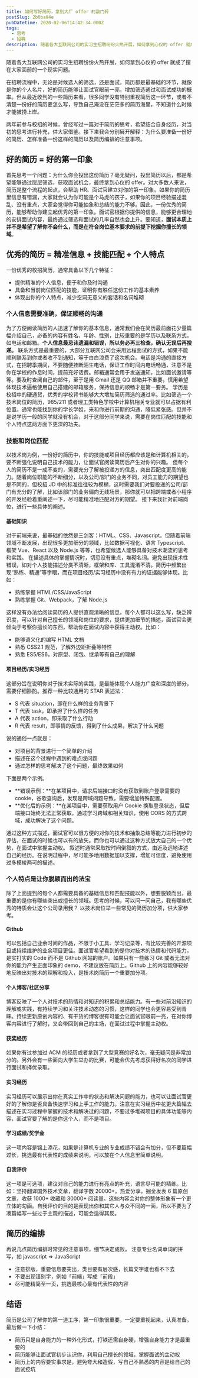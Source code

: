```yaml
---
title: 如何写好简历，拿到大厂 offer 的敲门砖
postSlug: 2b0ba94e
pubDatetime: 2020-02-06T14:42:34.000Z
tags:
  - 思考
  - 招聘
description: 随着各大互联网公司的实习生招聘纷纷火热开展，如何拿到心仪的 offer 就成了摆在大家面前的一个现实问题。
---
```


随着各大互联网公司的实习生招聘纷纷火热开展，如何拿到心仪的 offer 就成了摆在大家面前的一个现实问题。

<!-- more -->

在招聘流程中，无论是对候选人的筛选，还是面试，简历都是最基础的环节，就像是你的个人名片，好的简历能够让面试官眼前一亮，增加筛选通过和面试成功的概率。但从最近收到的一些简历来看，很多同学没有特别重视简历这一环节，或者不清楚一份好的简历要怎么写，导致自己淹没在茫茫多的简历海里，不知道什么时候才能被捞上岸。

两年前参与校招的时候，曾经写过一篇对于简历的思考，希望结合自身经历，对当初的思考进行补充，供大家借鉴。接下来我会分别展开解释：为什么要准备一份好的简历、怎样准备一份这样的简历以及简历编排的注意事项。

## 好的简历 = 好的第一印象

首先思考一个问题：为什么你会投出这份简历？毫无疑问，投出简历以后，都是希望能够通过层层筛选，获取面试机会，最终拿到心仪的 offer。对大多数人来说，简历是整个流程的起点，会帮助 HR、面试官建立对你的第一印象。如果你的简历里信息有错漏，大家就会认为你可能是个马虎的孩子，如果你的项目经验描述混乱、没有重点，大家会觉得你可能抽象和总结的能力不够。因此，一份优秀的简历，能够帮助你建立起优秀的第一印象。面试官根据你提供的信息，能够更合理地的安排面试内容，最终通过筛选和面试的几率自然也会上升。要知道，**面试本质上并不是希望了解你不会什么，而是在符合岗位基本要求的前提下挖掘你擅长的领域**。

## 优秀的简历 = 精准信息 + 技能匹配 + 个人特点

一份优秀的校招简历，通常具备以下几个特征：

- 提供精准的个人信息，便于和你及时沟通
- 具备和当前岗位匹配的技能，证明你有胜任这份工作的基本素养
- 体现出你的个人特点，减少空洞无意义的套话和名词堆砌

### 个人信息需要准确，保证顺畅的沟通

为了方便阅读简历的人迅速了解你的基本信息，通常我们会在简历最前面花少量篇幅介绍自己，必备的内容有姓名、年龄、性别，比较重要的是学历以及联系方式，如电话和邮箱。**个人信息最忌讳遗漏和错误，所以务必再三检查，确认无误后再投递。**
联系方式是最重要的，大部分互联网公司会采用远程面试的方式，如果不能顺利联系到你或者收不到通知，等于白白浪费了这次机会。电话是沟通的直接方式，在招聘季期间，不要随便挂断陌生电话，保证工作时间内电话畅通，注意不是你在学校的作息时间，提前充好话费。邮箱通常会用于发送通知，比如面试邀请等等。要及时查阅自己的邮件，至于是用 Gmail 还是 QQ 邮箱并不重要，慎用希望体现技术逼格使用自己搭建的邮箱服务，保持信息的顺畅才是第一要务。
学历是校招中的硬通货，优秀的学校背书能够大大增加简历筛选的通过率。比如筛选一个技术岗位的简历，985/211 或者理工类特色学校中计算机相关专业就可以占据有利位置。通常也能找到你的学长学姐，来和你进行前期的沟通，降低紧张感。但并不是说学历一般的同学就没有机会，对于这部分同学来说，需要在岗位匹配的技能和个人特点这两方面下更深的功夫。

### 技能和岗位匹配

以技术岗为例，一份好的简历中，你的技能或项目经历都应该是和计算机相关的，要不断强化说明自己技术的能力，让面试官阅读简历后产生对你的兴趣。
但每个人的简历不是一成不变的，需要充分了解被投递方的信息，突出匹配度更高的能力。随着岗位职能的不断细分，以及公司/部门的业务不同，对员工能力的期望也是不同的，但校招 JD 中的标准往往较为模糊，这时需要我们对要投递的公司/部门有充分的了解，比如该部门的业务偏向无线场景，那你就可以把跨端或者小程序的开发经验着重阐述一下，尽可能精准地匹配对方的期望。
接下来我针对前端岗位，进行一些具体的阐述。

#### 基础知识

对于前端来说，最基础的依然是三剑客：HTML、CSS、Javascript。但随着前端领域不断发展，出现很多更加细分的领域，比如数据可视化、语言 Typescript、框架 Vue、React 以及 Node.js 等等，也希望候选人能够具备对技术潮流的思考和实践。
在描述具体的掌握情况时，切忌没有重点，堆砌名词。避免出现技术性错误，如对个人技能描述分类不清晰，框架和库、工具混淆不清。简历中频繁出现“熟练、精通”等字眼，而在项目经历/实习经历中没有有力的证据能够体现。比如：

- 熟练掌握 HTML/CSS/JavaScript
- 熟练掌握 Git、Webpack，了解 Node.js

这样没有办法给阅读简历的人提供直观清晰的信息，每个人都可以这么写，缺乏辨识度，可以针对自己擅长的领域和岗位的要求，提供更加细节的描述，面试官会更倾向于考察你擅长的东西，帮助你在面试内容中获得主动权。比如：

- 能够语义化的编写 HTML 文档
- 熟悉 CSS2.1 规范，了解外边距折叠等特性
- 熟悉 ES5/ES6，对原型、闭包、继承等有自己的理解

#### 项目经历/实习经历

这部分旨在说明你对于技术实际的实践，是最能体现个人能力广度和深度的部分，需要仔细斟酌。推荐一种比较通用的 STAR 表述法：

- S 代表 situation，即在什么样的业务背景下
- T 代表 task，即承担了什么样的任务
- A 代表 action，即采取了什么行动
- R 代表 result，即事情的反馈，得到了什么成果，解决了什么问题

说的通俗一点就是：

- 对项目的背景进行一个简单的介绍
- 描述在这个过程中遇到的难点或问题
- 通过怎样的思考解决了这个问题，最终效果如何

下面是两个示例。

- **错误示例：**在某项目中，请求后端接口时没有获取到账户登录需要的 cookie，谷歌查询后，发现是跨域问题导致，需要增加特殊配置。
- **优化后的示例：**在某项目中，需要获取用户 Cookie 换取登录状态，但后端接口始终无法正常获取，通过学习跨域和相关知识，使用 CORS 的方式跨域，成功解决了这个问题。

通过这种方式描述，面试官可以很方便的对你的技术和抽象总结等能力进行初步的评估，在面试的时候也可以有的放矢。而你也可以通过这种方式放大自己的一个优势，在面试中掌握主动权。
叙述时通常采取按时间倒叙的方式，由近及远地讲述自己的经历。在说明过程中，尽可能多地用数据加以支撑，增加可信度，避免使用过多模棱两可的描述。

### 个人特点是让你脱颖而出的法宝

除了上面提到的每个人都需要具备的基础信息和匹配技能以外，想要脱颖而出，最重要的是你有哪些突出或擅长的领域。思考的时候，可以问一问自己，我有哪些优秀的特质会让这个公司录用我？
以技术岗位举一些常见的简历加分项，供大家参考。

#### Github

可以包括自己业余时间的作品，不限于小工具、学习记录等，有比较完善的开源项目或持续维护的业余项目更佳。面试官希望看到的是你对技术的热情和代码能力，是实打实的 Code 而不是 Github 网站的账户。如果只有一些练习 Git 或者无法对你的能力产生正面印象的 demo，不建议放在简历上。Github 上的内容能够较好地反映出对技术的理解和投入，是技术岗简历一个重要加分项。

#### 个人博客/社区分享

博客反映了一个人对技术的热情和对知识的积累和总结能力。有一些对前沿知识的理解或实践，有持续学习和关注技术动态的习惯，这样的同学也会更容易受到青睐。持续更新原创内容的、有干货的博客很有可能会让面试官眼前一亮，在对你博客内容进行了解时，又会带回到自己的主场，在面试过程中掌握主动权。

#### 获奖经历

如果你有过参加过 ACM 的经历或者拿到了大型竞赛的好名次，毫无疑问是非常加分的。另外会有一些面向大学生举办的比赛，可能会优先考虑获得好名次的同学进行面试和择优录取。

#### 实习经历

实习经历可以展示出你在真实工作中的状态和解决问题的能力，也可以让面试官更好的了解你是否具备快速学习和上手工作的能力。注意在实习经历中花更大篇幅去描述在实习过程中掌握的技术和解决过的问题，不要过多堆砌项目的具体功能等内容，面试官要了解的是你这个人，而不是项目。

#### 学习成绩/奖学金

这一项内容是锦上添花，如果是计算机专业的专业成绩不错会有加分，但不要篇幅过长，挑选最有代表性的成绩来说明，可以放在个人信息里简单说明。

#### 自我评价

这一项是可选项，建议对自己的能力进行有亮点的补充，语言尽可能的精练。比如：坚持翻译国外技术文章，翻译字数 20000+。热爱分享，掘金发表 6 篇原创文章，收获 1000+ 收藏和 30000+ 阅读量。这些内容会对你的整体形象有一个更立体的勾画。自我评价的目的是表现出你和其它人与众不同的一面，所以不要为了凑篇幅写一些过于主观的描述，可能会适得其反。

## 简历的编排

再说几点简历编排时常见的注意事项，细节决定成败。
注意专业名词单词的拼写，如 javascript => JavaScript

- 注意排版，重要信息要突出，类目要有层次感，长篇文字谁也看不下去
- 不要出现错别字，例如「前端」写成「前段」
- 尽可能精简至一页，挑选最核心最有代表性的内容

## 结语

简历是公司了解你的第一道工序，第一印象很重要，一定要重视起来，认真准备。
最后做一下小结：

- 简历只是自身能力的一种外化形式，打铁还需自身硬，增强自身能力才是最重要的
- 简历能够让面试官初步认识你，利用自己擅长的领域，掌握面试的主动权
- 简历上的内容要实事求是，避免夸大和造假，写自己不熟悉的内容是给自己的面试挖坑
